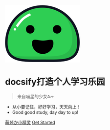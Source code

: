 ![logo](./static/icon.svg)

# docsify打造个人学习乐园

> 来自喵星的少女ᕕ↣

* 从小要记住，好好学习，天天向上！
* Good good study, day day to up!

[萌酱か小精灵](https://yeshen.cf)
[Get Started](/README.md)